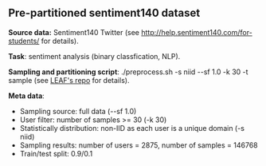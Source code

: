 ## Pre-partitioned sentiment140 dataset

**Source data:** Sentiment140 Twitter (see http://help.sentiment140.com/for-students/ for details).

**Task**: sentiment analysis (binary classfication, NLP).

**Sampling and partitioning script**: ./preprocess.sh -s niid --sf 1.0 -k 30 -t sample (see [LEAF's repo](https://github.com/TalwalkarLab/leaf/tree/master/data/sent140) for details).

**Meta data**: 
- Sampling source: full data (--sf 1.0)
- User filter: number of samples >= 30 (-k 30)
- Statistically distribution: non-IID as each user is a unique domain (-s niid)
- Sampling results: number of users = 2875, number of samples = 146768
- Train/test split: 0.9/0.1
